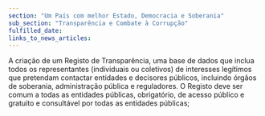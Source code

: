 ```yaml
---
section: "Um País com melhor Estado, Democracia e Soberania"
sub_section: "Transparência e Combate à Corrupção"
fulfilled_date:
links_to_news_articles:
---
```


A criação de um Registo de Transparência, uma base de dados que inclua todos os representantes (individuais ou coletivos) de interesses legítimos que pretendam contactar entidades e decisores públicos, incluindo órgãos de soberania, administração pública e reguladores. O Registo deve ser comum a todas as entidades públicas, obrigatório, de acesso público e gratuito e consultável por todas as entidades públicas;